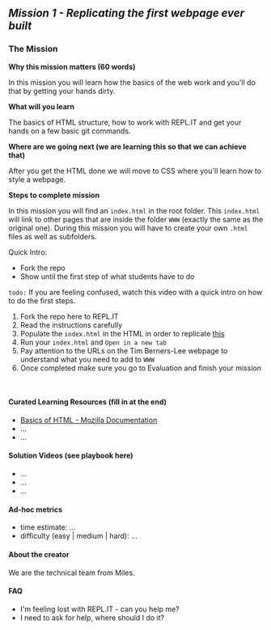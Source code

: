 ## *Mission 1 - Replicating the first webpage ever built* 

### The Mission
**Why this mission matters (60 words)**

In this mission you will learn how the basics of the web work and you'll do that by getting your hands dirty.

**What will you learn**

The basics of HTML structure, how to work with REPL.IT and get your hands on a few basic git commands.

**Where are we going next (we are learning this so that we can achieve that)**

After you get the HTML done we will move to CSS where you'll learn how to style a webpage.

**Steps to complete mission**

In this mission you will find an `index.html` in the root folder. This `index.html` will link to other pages that are inside the folder `WWW` (exactly the same as the original one). During this mission you will have to create your own `.html` files as well as subfolders. 

Quick Intro: 
* Fork the repo
* Show until the first step of what students have to do

`todo:` If you are feeling confused, watch this video with a quick intro on how to do the first steps.

1. Fork the repo here to REPL.IT
2. Read the instructions carefully
3. Populate the `index.html` in the HTML in order to replicate [this](http://info.cern.ch/hypertext/WWW/TheProject.html)
4. Run your `index.html` and `Open in a new tab`
5. Pay attention to the URLs on the Tim Berners-Lee webpage to understand what you need to add to `WWW`
6. Once completed make sure you go to Evaluation and finish your mission


<br>

#### Curated Learning Resources (fill in at the end)
* [Basics of HTML - Mozilla Documentation](https://developer.mozilla.org/en-US/docs/Learn/Getting_started_with_the_web/HTML_basics)
* ...
* ...

#### Solution Videos (see playbook here)
* ...
* ...
* ...

#### Ad-hoc metrics
* time estimate: ...
* difficulty (easy | medium | hard): ...

#### About the creator
We are the technical team from Miles.

#### FAQ
* I'm feeling lost with REPL.IT - can you help me?
* I need to ask for help, where should I do it?